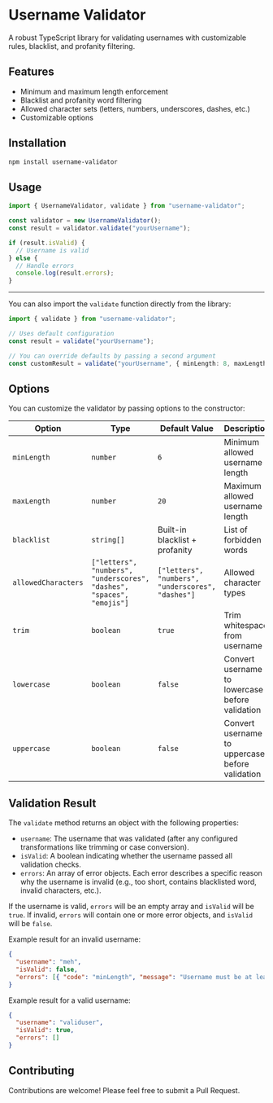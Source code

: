 # Username Validator

A robust TypeScript library for validating usernames with customizable rules, blacklist, and profanity filtering.

## Features

- Minimum and maximum length enforcement
- Blacklist and profanity word filtering
- Allowed character sets (letters, numbers, underscores, dashes, etc.)
- Customizable options

## Installation

```bash
npm install username-validator
```

## Usage

```typescript
import { UsernameValidator, validate } from "username-validator";

const validator = new UsernameValidator();
const result = validator.validate("yourUsername");

if (result.isValid) {
  // Username is valid
} else {
  // Handle errors
  console.log(result.errors);
}
```

---

You can also import the `validate` function directly from the library:

```typescript
import { validate } from "username-validator";

// Uses default configuration
const result = validate("yourUsername");

// You can override defaults by passing a second argument
const customResult = validate("yourUsername", { minLength: 8, maxLength: 30 });
```

## Options

You can customize the validator by passing options to the constructor:

| Option              | Type                                                                  | Default Value                                     | Description                                     |
| ------------------- | --------------------------------------------------------------------- | ------------------------------------------------- | ----------------------------------------------- |
| `minLength`         | `number`                                                              | `6`                                               | Minimum allowed username length                 |
| `maxLength`         | `number`                                                              | `20`                                              | Maximum allowed username length                 |
| `blacklist`         | `string[]`                                                            | Built-in blacklist + profanity                    | List of forbidden words                         |
| `allowedCharacters` | `["letters", "numbers", "underscores", "dashes", "spaces", "emojis"]` | `["letters", "numbers", "underscores", "dashes"]` | Allowed character types                         |
| `trim`              | `boolean`                                                             | `true`                                            | Trim whitespace from username                   |
| `lowercase`         | `boolean`                                                             | `false`                                           | Convert username to lowercase before validation |
| `uppercase`         | `boolean`                                                             | `false`                                           | Convert username to uppercase before validation |

## Validation Result

The `validate` method returns an object with the following properties:

- `username`: The username that was validated (after any configured transformations like trimming or case conversion).
- `isValid`: A boolean indicating whether the username passed all validation checks.
- `errors`: An array of error objects. Each error describes a specific reason why the username is invalid (e.g., too short, contains blacklisted word, invalid characters, etc.).

If the username is valid, `errors` will be an empty array and `isValid` will be `true`. If invalid, `errors` will contain one or more error objects, and `isValid` will be `false`.

Example result for an invalid username:

```json
{
  "username": "meh",
  "isValid": false,
  "errors": [{ "code": "minLength", "message": "Username must be at least 4 characters long." }]
}
```

Example result for a valid username:

```json
{
  "username": "validuser",
  "isValid": true,
  "errors": []
}
```

## Contributing

Contributions are welcome! Please feel free to submit a Pull Request.
